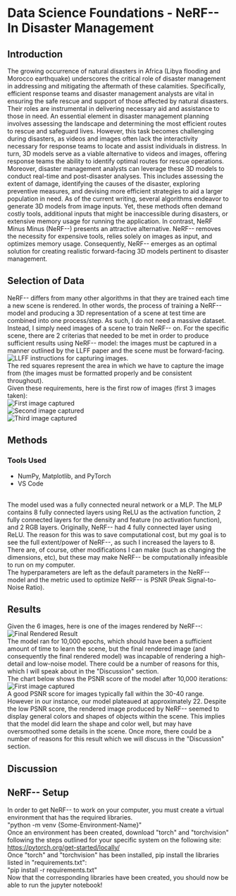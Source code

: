 # Data Science Foundations - NeRF-- In Disaster Management
## Introduction
The growing occurrence of natural disasters in Africa (Libya flooding and Morocco earthquake) underscores the critical role of disaster management in addressing and mitigating the aftermath of these calamities. Specifically, efficient response teams and disaster management analysts are vital in ensuring the safe rescue and support of those affected by natural disasters. Their roles are instrumental in delivering necessary aid and assistance to those in need. An essential element in disaster management planning involves assessing the landscape and determining the most efficient routes to rescue and safeguard lives. However, this task becomes challenging during disasters, as videos and images often lack the interactivity necessary for response teams to locate and assist individuals in distress. In turn, 3D models serve as a viable alternative to videos and images, offering response teams the ability to identify optimal routes for rescue operations. Moreover, disaster management analysts can leverage these 3D models to conduct real-time and post-disaster analyses. This includes assessing the extent of damage, identifying the causes of the disaster, exploring preventive measures, and devising more efficient strategies to aid a larger population in need. As of the current writing, several algorithms endeavor to generate 3D models from image inputs. Yet, these methods often demand costly tools, additional inputs that might be inaccessible during disasters, or extensive memory usage for running the application. In contrast, NeRF Minus Minus (NeRF--) presents an attractive alternative. NeRF-- removes the necessity for expensive tools, relies solely on images as input, and optimizes memory usage. Consequently, NeRF-- emerges as an optimal solution for creating realistic forward-facing 3D models pertinent to disaster management.
## Selection of Data
NeRF-- differs from many other algorithms in that they are trained each time a new scene is rendered. In other words, the process of training a NeRF-- model and producing a 3D representation of a scene at test time are combined into one process/step. As such, I do not need a massive dataset. Instead, I simply need images of a scene to train NeRF-- on. For the specific scene, there are 2 criterias that needed to be met in order to produce sufficient results using NeRF-- model: the images must be captured in a manner outlined by the LLFF paper and the scene must be forward-facing. <br />
![LLFF instructions for capturing images.](https://github.com/Tommy-Nguyen-cpu/Disaster-Management-NeRF/blob/main/Images/LLFFDinosaur.png) <br />
The red squares represent the area in which we have to capture the image from (the images must be formatted properly and be consistent throughout). <br />
Given these requirements, here is the first row of images (first 3 images taken): <br />
![First image captured](https://github.com/Tommy-Nguyen-cpu/Disaster-Management-NeRF/blob/main/custom_upload/20231121_123031.jpg) <br />
![Second image captured](https://github.com/Tommy-Nguyen-cpu/Disaster-Management-NeRF/blob/main/custom_upload/20231121_123033.jpg) <br />
![Third image captured](https://github.com/Tommy-Nguyen-cpu/Disaster-Management-NeRF/blob/main/custom_upload/20231121_123035.jpg) <br />
## Methods
### Tools Used
- NumPy, Matplotlib, and PyTorch
- VS Code
<!-- --> 
<br />
The model used was a fully connected neural network or a MLP. The MLP contains 8 fully connected layers using ReLU as the activation function, 2 fully connected layers for the density and feature (no activation function), and 2 RGB layers. Originally, NeRF-- had 4 fully connected layer using ReLU. The reason for this was to save computational cost, but my goal is to see the full extent/power of NeRF--, as such I increased the layers to 8. There are, of course, other modifications I can make (such as changing the dimensions, etc), but these may make NeRF-- be computationally infeasible to run on my computer. <br />
The hyperparameters are left as the default parameters in the NeRF-- model and the metric used to optimize NeRF-- is PSNR (Peak Signal-to-Noise Ratio).

## Results
Given the 6 images, here is one of the images rendered by NeRF--: <br />
![Final Rendered Result](https://github.com/Tommy-Nguyen-cpu/Disaster-Management-NeRF/blob/main/Images/Quad2ndFLResult.png) <br />
The model ran for 10,000 epochs, which should have been a sufficient amount of time to learn the scene, but the final rendered image (and consequently the final rendered model) was incapable of rendering a high-detail and low-noise model. There could be a number of reasons for this, which I will speak about in the "Discussion" section. <br />
The chart below shows the PSNR score of the model after 10,000 iterations: <br />
![First image captured](https://github.com/Tommy-Nguyen-cpu/Disaster-Management-NeRF/blob/main/Images/PSNR2ndFL.png) <br />
A good PSNR score for images typically fall within the 30-40 range. However in our instance, our model plateaued at approximately 22. Despite the low PSNR score, the rendered image produced by NeRF-- seemed to display general colors and shapes of objects within the scene. This implies that the model did learn the shape and color well, but may have oversmoothed some details in the scene. Once more, there could be a number of reasons for this result which we will discuss in the "Discussion" section.

## Discussion


## NeRF-- Setup
In order to get NeRF-- to work on your computer, you must create a virtual environment that has the required libraries. <br />
"python -m venv {Some-Environment-Name}"<br />
Once an environment has been created, download "torch" and "torchvision" following the steps outlined for your specific system on the following site: https://pytorch.org/get-started/locally/ <br />
Once "torch" and "torchvision" has been installed, pip install the libraries listed in "requirements.txt": <br />
"pip install -r requirements.txt" <br />
Now that the corresponding libraries have been created, you should now be able to run the jupyter notebook!
